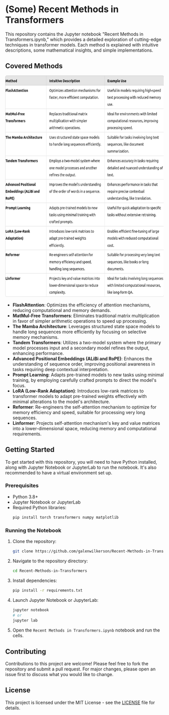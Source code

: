 # (Some) Recent Methods in Transformers

This repository contains the Jupyter notebook "Recent Methods in Transformers.ipynb," which provides a detailed exploration of cutting-edge techniques in transformer models. Each method is explained with intuitive descriptions, some mathematical insights, and simple implementations.

## Covered Methods

<img src="./table_of_methods.png" width="650" height="700">

- **FlashAttention**: Optimizes the efficiency of attention mechanisms, reducing computational and memory demands.
- **MatMul-Free Transformers**: Eliminates traditional matrix multiplication in favor of simpler arithmetic operations to speed up processing.
- **The Mamba Architecture**: Leverages structured state space models to handle long sequences more efficiently by focusing on selective memory mechanisms.
- **Tandem Transformers**: Utilizes a two-model system where the primary model processes input and a secondary model refines the output, enhancing performance.
- **Advanced Positional Embeddings (ALiBi and RoPE)**: Enhances the understanding of sequence order, improving positional awareness in tasks requiring deep contextual interpretation.
- **Prompt Learning**: Adapts pre-trained models to new tasks using minimal training, by employing carefully crafted prompts to direct the model's focus.
- **LoRA (Low-Rank Adaptation)**: Introduces low-rank matrices to transformer models to adapt pre-trained weights effectively with minimal alterations to the model's architecture.
- **Reformer**: Re-engineers the self-attention mechanism to optimize for memory efficiency and speed, suitable for processing very long sequences.
- **Linformer**: Projects self-attention mechanism's key and value matrices into a lower-dimensional space, reducing memory and computational requirements.

## Getting Started

To get started with this repository, you will need to have Python installed, along with Jupyter Notebook or JupyterLab to run the notebook. It's also recommended to have a virtual environment set up.

### Prerequisites

- Python 3.8+
- Jupyter Notebook or JupyterLab
- Required Python libraries:
  ```bash
  pip install torch transformers numpy matplotlib
  ```

### Running the Notebook

1. Clone the repository:
   ```bash
   git clone https://github.com/galenwilkerson/Recent-Methods-in-Transformers.git
   ```
2. Navigate to the repository directory:
   ```bash
   cd Recent-Methods-in-Transformers
   ```
3. Install dependencies:
   ```bash
   pip install -r requirements.txt
   ```
4. Launch Jupyter Notebook or JupyterLab:
   ```bash
   jupyter notebook
   # or
   jupyter lab
   ```
5. Open the `Recent Methods in Transformers.ipynb` notebook and run the cells.

## Contributing

Contributions to this project are welcome! Please feel free to fork the repository and submit a pull request. For major changes, please open an issue first to discuss what you would like to change.

## License

This project is licensed under the MIT License - see the [LICENSE](LICENSE) file for details.
